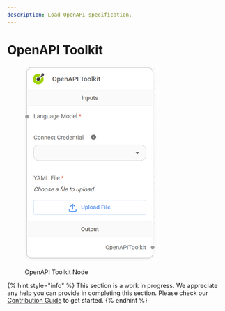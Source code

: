 ```yaml
---
description: Load OpenAPI specification.
---
```


# OpenAPI Toolkit

<figure><img src="../../../.gitbook/assets/image (4) (1) (1) (1) (1) (1) (2).png" alt="" width="306"><figcaption><p>OpenAPI Toolkit Node</p></figcaption></figure>

{% hint style="info" %}
This section is a work in progress. We appreciate any help you can provide in completing this section. Please check our [Contribution Guide](broken-reference) to get started.
{% endhint %}
